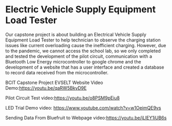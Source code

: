 # Electric Vehicle Supply Equipment Load Tester 
Our capstone project is about building an Electrical Vehicle Supply Equipment Load Tester to help technician to observe the charging station issues like current overloading cause the inefficient charging.  However, due to the pandemic, we cannot access the school lab, so we only completed and tested the development of the pilot circuit, communication with a Bluetooth Low Energy microcontroller to google chrome and the development of a website that has a user interface and created a database to record data received from the microcontroller.

BCIT Capstone Project EVSELT Website Video Demo:https://youtu.be/qaRW5BkyD9E

Pilot Circuit Test video:https://youtu.be/o8PSM9pEiu8

LED Trial Demo video: https://www.youtube.com/watch?v=w1OeimQE9vs

Sending Data From Bluefruit to Webpage video:https://youtu.be/jLIEY1iUB6s


